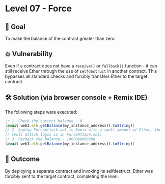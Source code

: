 # **Level 07 - Force**

## 🎯 Goal  
To make the balance of the contract greater than zero.

## 💥 Vulnerability  
Even if a contract does not have a `receive()` or `fallback()` function - it can still receive Ether through the use of `selfdestruct` in another contract.
This bypasses all standard checks and forcibly transfers Ether to the target contract.

## 🛠 ️Solution (via browser console +  Remix IDE)
The following steps were executed:
```js
// 1. Check the current balance - 0
(await web3.eth.getBalance(my_instance_address)).toString()
// 2. Deploy ForceAttack.sol in Remix with a small amount of Ether, then call explode() to selfdestruct and send Ether to the target 
// (Full attack logic is in ForceAttack.sol)
// 3. Recheck the balance - 1000000000000 
(await web3.eth.getBalance(my_instance_address)).toString()
```

## 🧙 Outcome
By deploying a separate contract and invoking its selfdestruct, Ether was forcibly sent to the target contract, completing the level.
